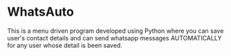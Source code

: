 # WhatsAuto
This is a menu driven program developed using Python where you can save user's contact details and can send whatsapp messages AUTOMATICALLY for any user whose detail is been saved.
